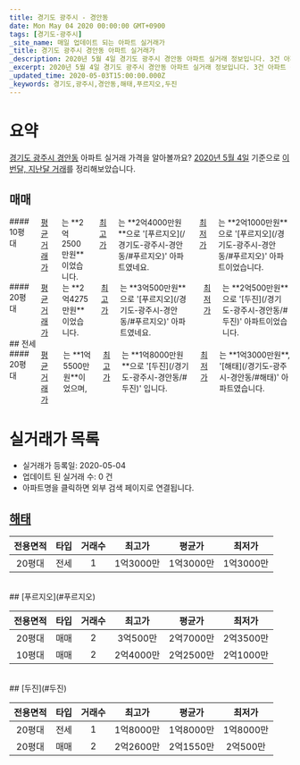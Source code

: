 ```yaml
---
title: 경기도 광주시 - 경안동
date: Mon May 04 2020 00:00:00 GMT+0900
tags: [경기도-광주시]
_site_name: 매일 업데이트 되는 아파트 실거래가
_title: 경기도 광주시 경안동 아파트 실거래가
_description: 2020년 5월 4일 경기도 광주시 경안동 아파트 실거래 정보입니다. 3건 아파트 정보가 있습니다.
_excerpt: 2020년 5월 4일 경기도 광주시 경안동 아파트 실거래 정보입니다. 3건 아파트 정보가 있습니다.
_updated_time: 2020-05-03T15:00:00.000Z
_keywords: 경기도,광주시,경안동,해태,푸르지오,두진
---
```





# 요약
<ins>경기도 광주시 경안동</ins> 아파트 실거래 가격을 알아볼까요? <ins>2020년 5월 4일</ins> 기준으로 <ins>이번달, 지난달 거래</ins>를 정리해보았습니다.

## 매매
<div class="container">
<div class="six columns" markdown="1">
#### 10평대
<ins>평균 거래가</ins>는 **2억2500만원**이었습니다. <ins>최고가</ins>는 **2억4000만원**으로 '[푸르지오](/경기도-광주시-경안동/#푸르지오)' 아파트였네요. <ins>최저가</ins>는 **2억1000만원**으로 '[푸르지오](/경기도-광주시-경안동/#푸르지오)' 아파트이었습니다.
</div>
<div class="six columns" markdown="1">
#### 20평대
<ins>평균 거래가</ins>는 **2억4275만원**이었습니다. <ins>최고가</ins>는 **3억500만원**으로 '[푸르지오](/경기도-광주시-경안동/#푸르지오)' 아파트였네요. <ins>최저가</ins>는 **2억500만원**으로 '[두진](/경기도-광주시-경안동/#두진)' 아파트이었습니다.
</div>
</div>
## 전세
<div class="container">
<div class="twelve columns" markdown="1">
#### 20평대
<ins>평균 거래가</ins>는 **1억5500만원**이었으며, <ins>최고가</ins>는 **1억8000만원**으로 '[두진](/경기도-광주시-경안동/#두진)' 입니다. <ins>최저가</ins>는 **1억3000만원**, '[해태](/경기도-광주시-경안동/#해태)' 아파트였습니다.
</div>
</div>



# 실거래가 목록
- 실거래가 등록일: 2020-05-04
- 업데이트 된 실거래 수: 0 건
- 아파트명을 클릭하면 외부 검색 페이지로 연결됩니다.

## [해태](#해태)

|전용면적|타입|거래수|최고가|평균가|최저가|
|:---:|:---:|:---:|:---:|:---:|:---:|
|20평대|<span class="deal-type-2">전세</span>|1|1억3000만|1억3000만|1억3000만|

<br/>
## [푸르지오](#푸르지오)

|전용면적|타입|거래수|최고가|평균가|최저가|
|:---:|:---:|:---:|:---:|:---:|:---:|
|20평대|<span class="deal-type-1">매매</span>|2|3억500만|2억7000만|2억3500만|
|10평대|<span class="deal-type-1">매매</span>|2|2억4000만|2억2500만|2억1000만|

<br/>
## [두진](#두진)

|전용면적|타입|거래수|최고가|평균가|최저가|
|:---:|:---:|:---:|:---:|:---:|:---:|
|20평대|<span class="deal-type-2">전세</span>|1|1억8000만|1억8000만|1억8000만|
|20평대|<span class="deal-type-1">매매</span>|2|2억2600만|2억1550만|2억500만|

<br/>



